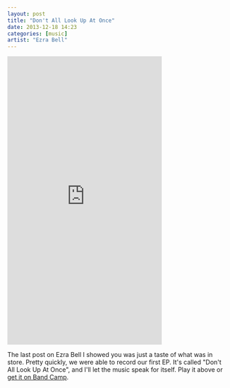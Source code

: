 ```yaml
---
layout: post
title: "Don't All Look Up At Once"
date: 2013-12-18 14:23
categories: [music]
artist: "Ezra Bell"
---
```


<iframe style="border: 0; width: 350px; height: 654px;" src="http://bandcamp.com/EmbeddedPlayer/album=143411060/size=large/bgcol=ffffff/linkcol=0687f5/transparent=true/" seamless="true"><a href="http://ezrabell.bandcamp.com/album/dont-all-look-up-at-once">Don't All Look Up At Once by Ezra Bell</a></iframe>

The last post on Ezra Bell I showed you was just a taste of what was in store. Pretty quickly, we were able to record our first EP. It's called "Don't All Look Up At Once", and I'll let the music speak for itself. Play it above or [get it on Band Camp][bandcamp].

[bandcamp]: http://ezrabell.bandcamp.com/album/dont-all-look-up-at-once
